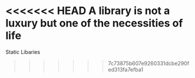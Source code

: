 <<<<<<< HEAD
A library is not a luxury but one of the necessities of life 
=======
Static Libaries
>>>>>>> 7c73875b607e9260331dcbe290fed313fa7efba1
